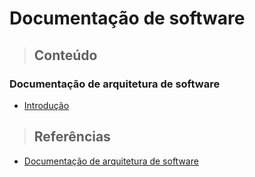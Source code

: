 # Documentação de software

> ## **Conteúdo**

### **Documentação de arquitetura de software**

- [Introdução](./software-architecture/introduction.md)

> ## **Referências**

- [Documentação de arquitetura de software](./software-architecture/references.md)
